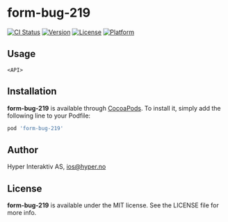 # form-bug-219

[![CI Status](http://img.shields.io/travis/hyperoslo/form-bug-219.svg?style=flat)](https://travis-ci.org/hyperoslo/form-bug-219)
[![Version](https://img.shields.io/cocoapods/v/form-bug-219.svg?style=flat)](http://cocoadocs.org/docsets/form-bug-219)
[![License](https://img.shields.io/cocoapods/l/form-bug-219.svg?style=flat)](http://cocoadocs.org/docsets/form-bug-219)
[![Platform](https://img.shields.io/cocoapods/p/form-bug-219.svg?style=flat)](http://cocoadocs.org/docsets/form-bug-219)

## Usage

```objc
<API>
```

## Installation

**form-bug-219** is available through [CocoaPods](http://cocoapods.org). To install
it, simply add the following line to your Podfile:

```ruby
pod 'form-bug-219'
```

## Author

Hyper Interaktiv AS, ios@hyper.no

## License

**form-bug-219** is available under the MIT license. See the LICENSE file for more info.
